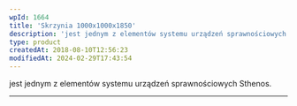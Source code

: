 ```yaml
---
wpId: 1664
title: 'Skrzynia 1000x1000x1850'
description: 'jest jednym z elementów systemu urządzeń sprawnościowych Sthenos.'
type: product
createdAt: 2018-08-10T12:56:23
modifiedAt: 2024-02-29T17:43:54
---
```



jest jednym z elementów systemu urządzeń sprawnościowych Sthenos.

* * *